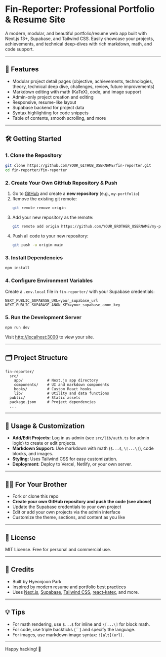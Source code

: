 # Fin-Reporter: Professional Portfolio & Resume Site

A modern, modular, and beautiful portfolio/resume web app built with Next.js 13+, Supabase, and Tailwind CSS. Easily showcase your projects, achievements, and technical deep-dives with rich markdown, math, and code support.

---

## 🚀 Features
- Modular project detail pages (objective, achievements, technologies, theory, technical deep dive, challenges, review, future improvements)
- Markdown editing with math (KaTeX), code, and image support
- Admin-only project creation and editing
- Responsive, resume-like layout
- Supabase backend for project data
- Syntax highlighting for code snippets
- Table of contents, smooth scrolling, and more

---

## 🛠️ Getting Started

### 1. **Clone the Repository**
```bash
git clone https://github.com/YOUR_GITHUB_USERNAME/fin-reporter.git
cd fin-reporter/fin-reporter
```

### 2. **Create Your Own GitHub Repository & Push**
1. Go to [GitHub](https://github.com/) and create a **new repository** (e.g., `my-portfolio`)
2. Remove the existing git remote:
   ```bash
   git remote remove origin
   ```
3. Add your new repository as the remote:
   ```bash
   git remote add origin https://github.com/YOUR_BROTHER_USERNAME/my-portfolio.git
   ```
4. Push all code to your new repository:
   ```bash
   git push -u origin main
   ```

### 3. **Install Dependencies**
```bash
npm install
```

### 4. **Configure Environment Variables**
Create a `.env.local` file in `fin-reporter/` with your Supabase credentials:
```env
NEXT_PUBLIC_SUPABASE_URL=your_supabase_url
NEXT_PUBLIC_SUPABASE_ANON_KEY=your_supabase_anon_key
```

### 5. **Run the Development Server**
```bash
npm run dev
```
Visit [http://localhost:3000](http://localhost:3000) to view your site.

---

## 🗂️ Project Structure
```
fin-reporter/
  src/
    app/           # Next.js app directory
    components/    # UI and markdown components
    hooks/         # Custom React hooks
    lib/           # Utility and data functions
  public/          # Static assets
  package.json     # Project dependencies
  ...
```

---

## 📝 Usage & Customization
- **Add/Edit Projects:** Log in as admin (see `src/lib/auth.ts` for admin logic) to create or edit projects.
- **Markdown Support:** Use markdown with math (`$...$`, `\[...\]`), code blocks, and images.
- **Styling:** Uses Tailwind CSS for easy customization.
- **Deployment:** Deploy to Vercel, Netlify, or your own server.

---

## 🧑‍💻 For Your Brother
- Fork or clone this repo
- **Create your own GitHub repository and push the code (see above)**
- Update the Supabase credentials to your own project
- Edit or add your own projects via the admin interface
- Customize the theme, sections, and content as you like

---

## 📄 License
MIT License. Free for personal and commercial use.

---

## 🙏 Credits
- Built by Hyeonjoon Park
- Inspired by modern resume and portfolio best practices
- Uses [Next.js](https://nextjs.org/), [Supabase](https://supabase.com/), [Tailwind CSS](https://tailwindcss.com/), [react-katex](https://github.com/talyssonoc/react-katex), and more.

---

## 💡 Tips
- For math rendering, use `$...$` for inline and `\[...\]` for block math.
- For code, use triple backticks (```) and specify the language.
- For images, use markdown image syntax: `![alt](url)`.

---

Happy hacking! 🎉
